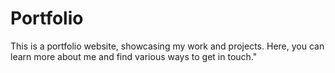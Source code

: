 # Portfolio
This is a portfolio website, showcasing my work and projects. Here, you can learn more about me and find various ways to get in touch."
